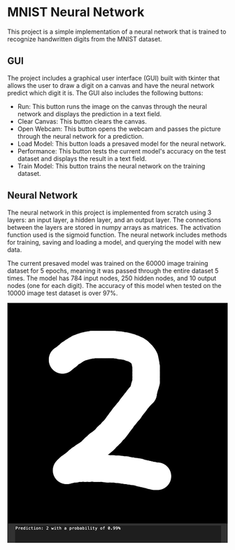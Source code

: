 # MNIST Neural Network
This project is a simple implementation of a neural network that is trained to recognize handwritten digits from the MNIST dataset.

## GUI
The project includes a graphical user interface (GUI) built with tkinter that allows the user to draw a digit on a canvas and have the neural network predict which digit it is. The GUI also includes the following buttons:

* Run: This button runs the image on the canvas through the neural network and displays the prediction in a text field.
* Clear Canvas: This button clears the canvas.
* Open Webcam: This button opens the webcam and passes the picture through the neural network for a prediction.
* Load Model: This button loads a presaved model for the neural network.
* Performance: This button tests the current model's accuracy on the test dataset and displays the result in a text field.
* Train Model: This button trains the neural network on the training dataset.

## Neural Network
The neural network in this project is implemented from scratch using 3 layers: an input layer, a hidden layer, and an output layer. The connections between the layers are stored in numpy arrays as matrices. The activation function used is the sigmoid function. The neural network includes methods for training, saving and loading a model, and querying the model with new data.

The current presaved model was trained on the 60000 image training dataset for 5 epochs, meaning it was passed through the entire dataset 5 times. The model has 784 input nodes, 250 hidden nodes, and 10 output nodes (one for each digit). The accuracy of this model when tested on the 10000 image test dataset is over 97%.

<div>
<img width="1000" src="assets/exemple.png">
</div>

